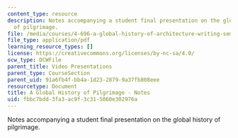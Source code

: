 ```yaml
---
content_type: resource
description: Notes accompanying a student final presentation on the global history
  of pilgrimage.
file: /media/courses/4-696-a-global-history-of-architecture-writing-seminar-spring-2008/fbbc7bdd3fa3ac9f3c315060e302976a_MIT4_696s08_project05_notes.pdf
file_type: application/pdf
learning_resource_types: []
license: https://creativecommons.org/licenses/by-nc-sa/4.0/
ocw_type: OCWFile
parent_title: Video Presentations
parent_type: CourseSection
parent_uid: 91a6fb4f-bb4a-1d23-2879-9a37fb808eee
resourcetype: Document
title: A Global History of Pilgrimage - Notes
uid: fbbc7bdd-3fa3-ac9f-3c31-5060e302976a
---
```

Notes accompanying a student final presentation on the global history of pilgrimage.
